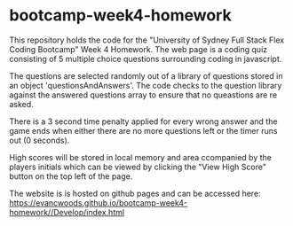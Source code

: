 # bootcamp-week4-homework

This repository holds the code for the "University of Sydney Full Stack Flex Coding Bootcamp" Week 4 Homework. The web page is a coding quiz consisting of 5 multiple choice questions surrounding coding in javascript.

The questions are selected randomly out of a library of questions stored in an object 'questionsAndAnswers'. The code checks to the question library against the answered questions array to ensure that no queastions are re asked.

There is a 3 second time penalty applied for every wrong answer and the game ends when either there are no more questions left or the timer runs out (0 seconds).

High scores will be stored in local memory and area ccompanied by the players initials which can be viewed by clicking the "View High Score" button on the top left of the page.


The website is is hosted on github pages and can be accessed here: https://evancwoods.github.io/bootcamp-week4-homework//Develop/index.html 
